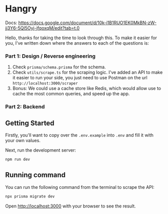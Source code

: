 # Hangry

Docs: https://docs.google.com/document/d/10k-i1B1RUO1EK0MkBN-zW-jj3Y6-5Ql5Oyj-jfqoxqM/edit?tab=t.0

Hello, thanks for taking the time to look through this. To make it easier for you, I've written down where the answers to each of the questions is:

### Part 1: Design / Reverse engineering

1. Check `prisma/schema.prisma` for the schema.
2. Check `utils/scrape.ts` for the scraping logic. I've added an API to make it easier to run your side, you just need to use Postman on the url `http://localhost:3000/scraper`
3. Bonus: We could use a cache store like Redis, which would allow use to cache the most common queries, and speed up the app.

### Part 2: Backend

## Getting Started

Firstly, you'll want to copy over the `.env.example` into `.env` and fill it with your own values.

Next, run the development server:

```bash
npm run dev
```

## Running command

You can run the following command from the terminal to scrape the API:

```bash
npx prisma migrate dev
```

Open [http://localhost:3000](http://localhost:3000) with your browser to see the result.
